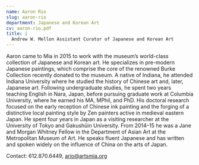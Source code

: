 ```yaml
---
name: Aaron Rio
slug: aaron-rio
department: Japanese and Korean Art
cv: aaron-rio.pdf
title: |
  Andrew W. Mellon Assistant Curator of Japanese and Korean Art
---
```


Aaron came to Mia in 2015 to work with the museum’s world-class collection of Japanese and Korean art. He specializes in pre-modern Japanese paintings, which comprise the core of the renowned Burke Collection recently donated to the museum. A native of Indiana, he attended Indiana University where he studied the history of Chinese art and, later, Japanese art. Following undergraduate studies, he spent two years teaching English in Nara, Japan, before pursuing graduate work at Columbia University, where he earned his MA, MPhil, and PhD. His doctoral research focused on the early reception of Chinese ink painting and the forging of a distinctive local painting style by Zen painters active in medieval eastern Japan. He spent four years in Japan as a visiting researcher at the University of Tokyo and Gakushūin University. From 2014–15 he was a Jane and Morgan Whitney Fellow in the Department of Asian Art at the Metropolitan Museum of Art. He speaks fluent Japanese and has written and spoken widely on the influence of China on the arts of Japan.

Contact: 612.870.6449, [ario@artsmia.org](mailto:ario@artsmia.org)
